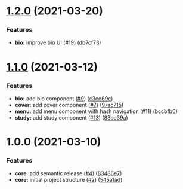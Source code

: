 # [1.2.0](https://github.com/AdrianInsua/curriculum-vitae/compare/v1.1.0...v1.2.0) (2021-03-20)


### Features

* **bio:** improve bio UI ([#19](https://github.com/AdrianInsua/curriculum-vitae/issues/19)) ([db7cf73](https://github.com/AdrianInsua/curriculum-vitae/commit/db7cf73f565d1d4cfad07ab050de73b59f8892ac))

# [1.1.0](https://github.com/AdrianInsua/curriculum-vitae/compare/v1.0.0...v1.1.0) (2021-03-12)


### Features

* **bio:** add bio component ([#9](https://github.com/AdrianInsua/curriculum-vitae/issues/9)) ([c3ed69c](https://github.com/AdrianInsua/curriculum-vitae/commit/c3ed69c4a8f84d3555a5f10423c3c75a36a55401))
* **cover:** add cover component ([#7](https://github.com/AdrianInsua/curriculum-vitae/issues/7)) ([97ac715](https://github.com/AdrianInsua/curriculum-vitae/commit/97ac7156b94d9060615309eb7a8a7b963406449e))
* **menu:** add menu component with hash navigation ([#11](https://github.com/AdrianInsua/curriculum-vitae/issues/11)) ([bccbfb6](https://github.com/AdrianInsua/curriculum-vitae/commit/bccbfb67d8eedcfc9ded7ebef4940b349f801176))
* **study:** add study component ([#13](https://github.com/AdrianInsua/curriculum-vitae/issues/13)) ([83bc39a](https://github.com/AdrianInsua/curriculum-vitae/commit/83bc39ad1ad161b2656fd9cbf01925aeacdec522))

# 1.0.0 (2021-03-10)


### Features

* **core:** add semantic release ([#4](https://github.com/AdrianInsua/curriculum-vitae/issues/4)) ([83486e7](https://github.com/AdrianInsua/curriculum-vitae/commit/83486e7f80e40d1b677f08012aaebeb00f899af2))
* **core:** initial project structure ([#2](https://github.com/AdrianInsua/curriculum-vitae/issues/2)) ([545a1ad](https://github.com/AdrianInsua/curriculum-vitae/commit/545a1adc45022fc9604519cec4767a8c61b30a46))
